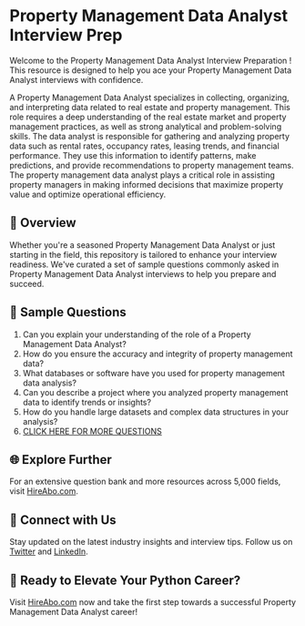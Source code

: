 # Property Management Data Analyst Interview Prep

Welcome to the Property Management Data Analyst Interview Preparation ! This resource is designed to help you ace your Property Management Data Analyst interviews with confidence.

A Property Management Data Analyst specializes in collecting, organizing, and interpreting data related to real estate and property management. This role requires a deep understanding of the real estate market and property management practices, as well as strong analytical and problem-solving skills. The data analyst is responsible for gathering and analyzing property data such as rental rates, occupancy rates, leasing trends, and financial performance. They use this information to identify patterns, make predictions, and provide recommendations to property management teams. The property management data analyst plays a critical role in assisting property managers in making informed decisions that maximize property value and optimize operational efficiency.

## 🚀 Overview

Whether you're a seasoned Property Management Data Analyst or just starting in the field, this repository is tailored to enhance your interview readiness. We've curated a set of sample questions commonly asked in Property Management Data Analyst interviews to help you prepare and succeed.

## 📝 Sample Questions

1. Can you explain your understanding of the role of a Property Management Data Analyst?
2. How do you ensure the accuracy and integrity of property management data?
3. What databases or software have you used for property management data analysis?
4. Can you describe a project where you analyzed property management data to identify trends or insights?
5. How do you handle large datasets and complex data structures in your analysis?
6. [CLICK HERE FOR MORE QUESTIONS](https://hireabo.com/job/21_1_28/Property%20Management%20Data%20Analyst)

## 🌐 Explore Further

For an extensive question bank and more resources across 5,000 fields, visit [HireAbo.com](https://www.hireabo.com).

## 📱 Connect with Us

Stay updated on the latest industry insights and interview tips. Follow us on [Twitter](https://twitter.com/hireabo) and [LinkedIn](https://www.linkedin.com/in/hire-abo-3609972a8/).

## 🚀 Ready to Elevate Your Python Career?

Visit [HireAbo.com](https://www.hireabo.com) now and take the first step towards a successful Property Management Data Analyst career!